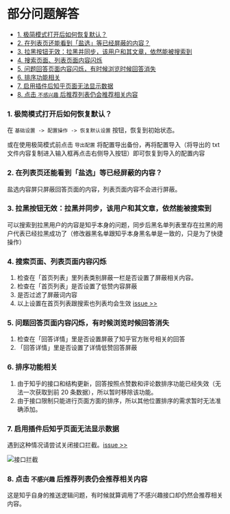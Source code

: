 # 部分问题解答

- [1. 极简模式打开后如何恢复默认？](#1-极简模式打开后如何恢复默认)
- [2. 在列表页还能看到「盐选」等已经屏蔽的内容？](#2-在列表页还能看到盐选等已经屏蔽的内容)
- [3. 拉黑按钮无效：拉黑并同步，该用户和其文章，依然能被搜索到](#3-拉黑按钮无效拉黑并同步该用户和其文章依然能被搜索到)
- [4. 搜索页面、列表页面内容闪烁](#4-搜索页面列表页面内容闪烁)
- [5. 问题回答页面内容闪烁，有时候浏览时候回答消失](#5-问题回答页面内容闪烁有时候浏览时候回答消失)
- [6. 排序功能相关](#6-排序功能相关)
- [7. 启用插件后知乎页面无法显示数据](#7-启用插件后知乎页面无法显示数据)
- [8. 点击 `不感兴趣` 后推荐列表仍会推荐相关内容](#8-点击-不感兴趣-后推荐列表仍会推荐相关内容)

### 1. 极简模式打开后如何恢复默认？

在 `基础设置 -> 配置操作 -> 恢复默认设置` 按钮，恢复到初始状态。

或在使用极简模式前点击 `导出配置` 将配置导出备份，再将配置导入（将导出的 txt 文件内容复制进入输入框再点击右侧导入按钮）即可恢复到导入的配置内容

### 2. 在列表页还能看到「盐选」等已经屏蔽的内容？

盐选内容屏只屏蔽回答页面的内容，列表页面内容不会进行屏蔽。

### 3. 拉黑按钮无效：拉黑并同步，该用户和其文章，依然能被搜索到

可以搜索到拉黑用户的内容是知乎本身的问题，同步后黑名单列表里存在拉黑的用户代表已经拉黑成功了（修改器黑名单跟知乎本身黑名单是一致的，只是为了快捷操作）

### 4. 搜索页面、列表页面内容闪烁

1. 检查在「首页列表」里列表类别屏蔽一栏是否设置了屏蔽相关内容。
2. 检查在「首页列表」是否设置了低赞内容屏蔽
3. 是否过滤了屏蔽词内容
4. 以上设置在首页列表跟搜索也列表均会生效
   [issue >>](https://github.com/liuyubing233/zhihu-custom/issues/65)

### 5. 问题回答页面内容闪烁，有时候浏览时候回答消失

1. 检查在「回答详情」里是否设置屏蔽了知乎官方账号相关的回答
2. 「回答详情」里是否设置了详情低赞回答屏蔽

### 6. 排序功能相关

1. 由于知乎的接口和结构更新，回答按照点赞数和评论数排序功能已经失效（无法一次获取到前 20 条数据），所以暂时移除该功能。
2. 由于接口限制只能进行页面方面的排序，所以其他位置排序的需求暂时无法准确添加。

### 7. 启用插件后知乎页面无法显示数据

遇到这种情况请尝试关闭接口拦截。[issue >>](https://github.com/liuyubing233/zhihu-custom/issues/82)

![接口拦截](https://pic.imgdb.cn/item/658a6bbbc458853aefa5f465.png)

### 8. 点击 `不感兴趣` 后推荐列表仍会推荐相关内容

这是知乎自身的推送逻辑问题，有时候就算调用了不感兴趣接口却仍然会推荐相关内容。
